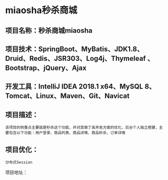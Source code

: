 # miaosha秒杀商城
## 项目名称：秒杀商城miaosha

## 项目技术：SpringBoot、MyBatis、JDK1.8、Druid、Redis、JSR303、Log4j、Thymeleaf 、Bootstrap、jQuery、Ajax

## 开发工具：IntelliJ IDEA 2018.1 x64、MySQL 8、Tomcat、Linux、Maven、Git、Navicat

## 项目描述：
    该项目的侧重点主要就是秒杀这个功能，并对其做了高并发方面的优化，后台个人独立搭建，主要包含以下功能：用户登录、商品列表、商品详情、商品秒杀、订单详情

## 项目优化：
    分布式Session

项目地址：
